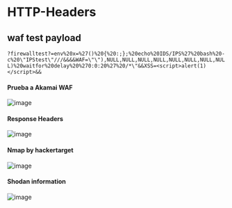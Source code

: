 # HTTP-Headers

## waf test payload
```?firewalltest?=env%20x=%27()%20{%20:;};%20echo%20IDS/IPS%27%20bash%20-c%20\"IPStest\"///&&&&WAF=\"\"),NULL,NULL,NULL,NULL,NULL,NULL,NULL,NULL)%20waitfor%20delay%20%270:0:20%27%20/*\"&&XSS=<script>alert(1)</script>&&```



#### Prueba a Akamai  WAF 
![image](https://user-images.githubusercontent.com/26071783/50234101-93148600-037a-11e9-9251-e88589c8999a.png)

#### Response Headers

![image](https://user-images.githubusercontent.com/26071783/61178044-5ee10b00-a5d3-11e9-8378-3f3ac62b7af5.png)

#### Nmap by hackertarget

![image](https://user-images.githubusercontent.com/26071783/64313907-a3b66c00-cf9c-11e9-864a-f97be2429fc8.png)


#### Shodan information  

![image](https://user-images.githubusercontent.com/26071783/64313999-f728ba00-cf9c-11e9-863b-1edfc43cce6c.png)
